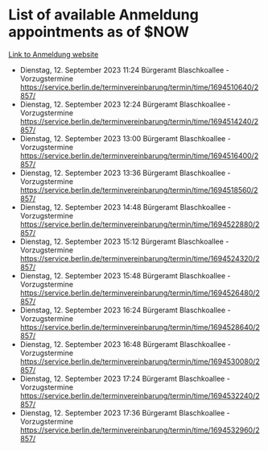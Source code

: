 # List of available Anmeldung appointments as of $NOW
[Link to Anmeldung website](https://service.berlin.de/terminvereinbarung/termin/tag.php?termin=1&anliegen[]=120686&dienstleisterlist=122210,122217,327316,122219,327312,122227,327314,122231,327346,122243,327348,122254,122252,329742,122260,329745,122262,329748,122271,327278,122273,327274,122277,327276,330436,122280,327294,122282,327290,122284,327292,122291,327270,122285,327266,122286,327264,122296,327268,150230,329760,122297,327286,122294,327284,122312,329763,122314,329775,122304,327330,122311,327334,122309,327332,317869,122281,327352,122279,329772,122283,122276,327324,122274,327326,122267,329766,122246,327318,122251,327320,122257,327322,122208,327298,122226,327300&herkunft=http%3A%2F%2Fservice.berlin.de%2Fdienstleistung%2F120686%2F)
- Dienstag, 12. September 2023 11:24 Bürgeramt Blaschkoallee - Vorzugstermine https://service.berlin.de/terminvereinbarung/termin/time/1694510640/2857/
- Dienstag, 12. September 2023 12:24 Bürgeramt Blaschkoallee - Vorzugstermine https://service.berlin.de/terminvereinbarung/termin/time/1694514240/2857/
- Dienstag, 12. September 2023 13:00 Bürgeramt Blaschkoallee - Vorzugstermine https://service.berlin.de/terminvereinbarung/termin/time/1694516400/2857/
- Dienstag, 12. September 2023 13:36 Bürgeramt Blaschkoallee - Vorzugstermine https://service.berlin.de/terminvereinbarung/termin/time/1694518560/2857/
- Dienstag, 12. September 2023 14:48 Bürgeramt Blaschkoallee - Vorzugstermine https://service.berlin.de/terminvereinbarung/termin/time/1694522880/2857/
- Dienstag, 12. September 2023 15:12 Bürgeramt Blaschkoallee - Vorzugstermine https://service.berlin.de/terminvereinbarung/termin/time/1694524320/2857/
- Dienstag, 12. September 2023 15:48 Bürgeramt Blaschkoallee - Vorzugstermine https://service.berlin.de/terminvereinbarung/termin/time/1694526480/2857/
- Dienstag, 12. September 2023 16:24 Bürgeramt Blaschkoallee - Vorzugstermine https://service.berlin.de/terminvereinbarung/termin/time/1694528640/2857/
- Dienstag, 12. September 2023 16:48 Bürgeramt Blaschkoallee - Vorzugstermine https://service.berlin.de/terminvereinbarung/termin/time/1694530080/2857/
- Dienstag, 12. September 2023 17:24 Bürgeramt Blaschkoallee - Vorzugstermine https://service.berlin.de/terminvereinbarung/termin/time/1694532240/2857/
- Dienstag, 12. September 2023 17:36 Bürgeramt Blaschkoallee - Vorzugstermine https://service.berlin.de/terminvereinbarung/termin/time/1694532960/2857/

